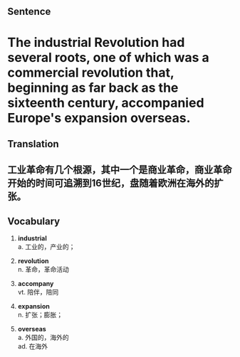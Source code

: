 ## Sentence

<h1>The industrial Revolution had several roots, one of which was a commercial revolution that, beginning as far back as the sixteenth century, accompanied Europe's expansion overseas.</h1>

## Translation

<h2>工业革命有几个根源，其中一个是商业革命，商业革命开始的时间可追溯到16世纪，盘随着欧洲在海外的扩张。</h2>


## Vocabulary     

1. **industrial**     
a. 工业的，产业的；    

2. **revolution**      
n. 革命，革命活动       

3. **accompany**      
vt. 陪伴，陪同     

4. **expansion**       
n. 扩张；膨胀；     

5. **overseas**     
a. 外国的，海外的     
ad. 在海外    

